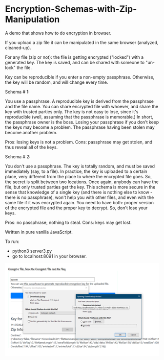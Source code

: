 # Encryption-Schemas-with-Zip-Manipulation

A demo that shows how to do encryption in browser.

If you upload a zip file it can be manipulated in the same browser (analyzed, cleaned-up).

For any file (zip or not): the file is getting encrypted ("locked") with a generated key. The key is saved, and can be shared with someone to "un-lock" the file.

Key can be reproducible if you enter a non-empty passphrase. Otherwise, the key will be random, and will change every time.

Schema # 1:

You use a passphrase. A reproducible key is derived from the passphrase and the file name. You can share encrypted file with whoever, and share the key with trusted parties only.
The key is not easy to lose, since it's reproducible (well, assuming that the passphrase is memorable.) In short, the passphrase owner is the boss. Losing
your passphrase if you don't keep the keys may become a problem. The passphrase having been stolen may become another problem.

Pros: losing keys is not a problem.
Cons: passphrase may get stolen, and thus reveal all of the keys.

Schema # 2:

You don't use a passphrase. The key is totally random, and must be saved immediately (say, to a file). In practice, the key is uploaded to a certain place,
very different from the place to where the encrypted file goes. So, the secret is split between two locations. Once again, anybody can have the file, but only trusted 
parties get the key. This schema is more secure in the sense that knowledge of a single key (and there is nothing else to know - there is no passphrase), 
won't help you with other files, and even with the same file if it was encrypted again. You need to have both: proper version of the encrypted file and 
the proper key to decrypt. So, don't lose your keys.

Pros: no passphrase, nothing to steal.
Cons: keys may get lost.


Written in pure vanilla JavaScript.

To run:

- python3 server3.py
- go to localhost:8091 in your browser.

![Example](example.png)

 
